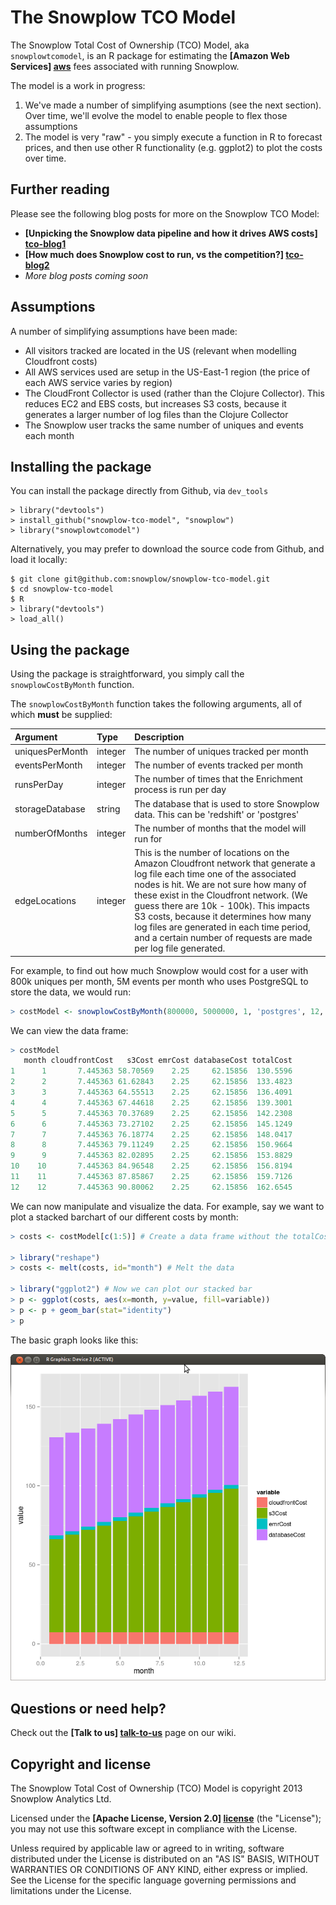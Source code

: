 # The Snowplow TCO Model 

The Snowplow Total Cost of Ownership (TCO) Model, aka `snowplowtcomodel`, is an R package for estimating the **[Amazon Web Services] [aws]** fees associated with running Snowplow.

The model is a work in progress: 

1. We've made a number of simplifying asumptions (see the next section). Over time, we'll evolve the model to enable people to flex those assumptions
2. The model is very "raw" - you simply execute a function in R to forecast prices, and then use other R functionality (e.g. ggplot2) to plot the costs over time.

## Further reading

Please see the following blog posts for more on the Snowplow TCO Model:

* **[Unpicking the Snowplow data pipeline and how it drives AWS costs] [tco-blog1]**
* **[How much does Snowplow cost to run, vs the competition?] [tco-blog2]**
* _More blog posts coming soon_

## Assumptions

A number of simplifying assumptions have been made:

* All visitors tracked are located in the US (relevant when modelling Cloudfront costs)
* All AWS services used are setup in the US-East-1 region (the price of each AWS service varies by region)
* The CloudFront Collector is used (rather than the Clojure Collector). This reduces EC2 and EBS costs, but increases S3 costs, because it generates a larger number of log files than the Clojure Collector
* The Snowplow user tracks the same number of uniques and events each month

## Installing the package

You can install the package directly from Github, via `dev_tools`

	> library("devtools")
	> install_github("snowplow-tco-model", "snowplow")
	> library("snowplowtcomodel")

Alternatively, you may prefer to download the source code from Github, and load it locally:

	$ git clone git@github.com:snowplow/snowplow-tco-model.git
	$ cd snowplow-tco-model
	$ R
	> library("devtools")
	> load_all()


## Using the package

Using the package is straightforward, you simply call the `snowplowCostByMonth` function. 

The `snowplowCostByMonth` function takes the following arguments, all of which **must** be supplied:

| Argument       | Type    | Description                                      |
|:---------------|:--------|:-------------------------------------------------|
| uniquesPerMonth| integer | The number of uniques tracked per month          |
| eventsPerMonth | integer | The number of events tracked per month           |
| runsPerDay     | integer | The number of times that the Enrichment process is run per day |
| storageDatabase| string  | The database that is used to store Snowplow data. This can be 'redshift' or 'postgres' |
| numberOfMonths | integer | The number of months that the model will run for |
| edgeLocations  | integer | This is the number of locations on the Amazon Cloudfront network that generate a log file each time one of the associated nodes is hit. We are not sure how many of these exist in the Cloudfront network. (We guess there are 10k - 100k). This impacts S3 costs, because it determines how many log files are generated in each time period, and a certain number of requests are made per log file generated. |

For example, to find out how much Snowplow would cost for a user with 800k uniques per month, 5M events per month who uses PostgreSQL to store the data, we would run:

```r
> costModel <- snowplowCostByMonth(800000, 5000000, 1, 'postgres', 12, 10000)
```

We can view the data frame:

```r
> costModel
   month cloudfrontCost   s3Cost emrCost databaseCost totalCost
1      1       7.445363 58.70569    2.25     62.15856  130.5596
2      2       7.445363 61.62843    2.25     62.15856  133.4823
3      3       7.445363 64.55513    2.25     62.15856  136.4091
4      4       7.445363 67.44618    2.25     62.15856  139.3001
5      5       7.445363 70.37689    2.25     62.15856  142.2308
6      6       7.445363 73.27102    2.25     62.15856  145.1249
7      7       7.445363 76.18774    2.25     62.15856  148.0417
8      8       7.445363 79.11249    2.25     62.15856  150.9664
9      9       7.445363 82.02895    2.25     62.15856  153.8829
10    10       7.445363 84.96548    2.25     62.15856  156.8194
11    11       7.445363 87.85867    2.25     62.15856  159.7126
12    12       7.445363 90.80062    2.25     62.15856  162.6545
```

We can now manipulate and visualize the data. For example, say we want to plot a stacked barchart of our different costs by month:

```r	
> costs <- costModel[c(1:5)] # Create a data frame without the totalCost field

> library("reshape")
> costs <- melt(costs, id="month") # Melt the data

> library("ggplot2") # Now we can plot our stacked bar
> p <- ggplot(costs, aes(x=month, y=value, fill=variable))
> p <- p + geom_bar(stat="identity")
> p
```

The basic graph looks like this:

![Example graph](example-visualization.png)

## Questions or need help?

Check out the **[Talk to us] [talk-to-us]** page on our wiki.

## Copyright and license

The Snowplow Total Cost of Ownership (TCO) Model is
copyright 2013 Snowplow Analytics Ltd.

Licensed under the **[Apache License, Version 2.0] [license]** (the "License");
you may not use this software except in compliance with the License.

Unless required by applicable law or agreed to in writing, software
distributed under the License is distributed on an "AS IS" BASIS,
WITHOUT WARRANTIES OR CONDITIONS OF ANY KIND, either express or implied.
See the License for the specific language governing permissions and
limitations under the License.

[aws]: http://aws.amazon.com/

[tco-blog1]: http://snowplowanalytics.com/blog/2013/07/09/understanding-how-different-parts-of-the-Snowplow-data-pipeline-drive-AWS-costs/
[tco-blog2]: http://snowplowanalytics.com/blog/2013/09/27/how-much-does-snowplow-cost-to-run/

[talk-to-us]: https://github.com/snowplow/snowplow/wiki/Talk-to-us
[license]: http://www.apache.org/licenses/LICENSE-2.0
